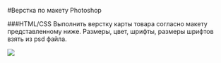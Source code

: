 #Верстка по макету Photoshop

###HTML/CSS
Выполнить верстку карты товара согласно макету представленному ниже. Размеры, цвет, шрифты, размеры шрифтов взять из psd файла.

![](https://raw.githubusercontent.com/luschenko/photoshop_assets_1/master/lenovo.png)
		
